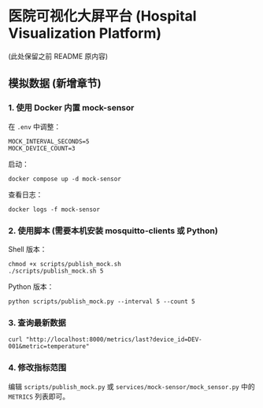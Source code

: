 # 医院可视化大屏平台 (Hospital Visualization Platform)

(此处保留之前 README 原内容)

## 模拟数据 (新增章节)

### 1. 使用 Docker 内置 mock-sensor
在 `.env` 中调整：
```
MOCK_INTERVAL_SECONDS=5
MOCK_DEVICE_COUNT=3
```
启动：
```
docker compose up -d mock-sensor
```
查看日志：
```
docker logs -f mock-sensor
```

### 2. 使用脚本 (需要本机安装 mosquitto-clients 或 Python)
Shell 版本：
```
chmod +x scripts/publish_mock.sh
./scripts/publish_mock.sh 5
```
Python 版本：
```
python scripts/publish_mock.py --interval 5 --count 5
```

### 3. 查询最新数据
```
curl "http://localhost:8000/metrics/last?device_id=DEV-001&metric=temperature"
```

### 4. 修改指标范围
编辑 `scripts/publish_mock.py` 或 `services/mock-sensor/mock_sensor.py` 中的 `METRICS` 列表即可。
